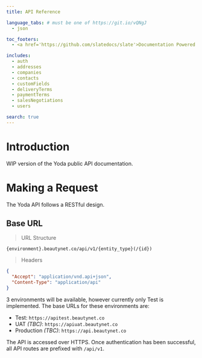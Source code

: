```yaml
---
title: API Reference

language_tabs: # must be one of https://git.io/vQNgJ
  - json

toc_footers:
  - <a href='https://github.com/slatedocs/slate'>Documentation Powered by Slate</a>

includes:
  - auth
  - addresses
  - companies
  - contacts
  - customFields
  - deliveryTerms
  - paymentTerms
  - salesNegotiations
  - users

search: true
---
```


# Introduction

WIP version of the Yoda public API documentation. 

# Making a Request

The Yoda API follows a RESTful design.

## Base URL

> URL Structure

```
{environment}.beautynet.co/api/v1/{entity_type}(/{id})
```

> Headers

```json
{
  "Accept": "application/vnd.api+json",
  "Content-Type": "application/api"
}
```

3 environments will be available, however currently only Test is implemented. The base URLs for these environments are:

- Test: `https://apitest.beautynet.co`
- UAT _(TBC)_: `https://apiuat.beautynet.co`
- Production _(TBC)_: `https://api.beautynet.co`

The API is accessed over HTTPS. Once authentication has been successful, all API routes are prefixed with `/api/v1`.
